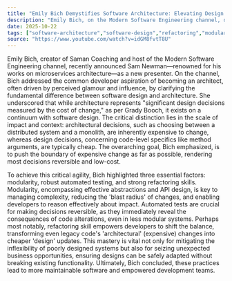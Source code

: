```yaml
---
title: "Emily Bich Demystifies Software Architecture: Elevating Design for Agility, Welcomes Sam Newman"
description: "Emily Bich, on the Modern Software Engineering channel, dissects the crucial distinction between software design and architecture, framing architecture by the cost of change. She emphasizes modularity, automated testing, and refactoring as foundational skills for maintaining agile, reversible design decisions, and introduces Sam Newman as a new channel host."
date: 2025-10-22
tags: ["software-architecture","software-design","refactoring","modularity","agile-development"]
source: "https://www.youtube.com/watch?v=idGM8fvtT8U"
---
```

Emily Bich, creator of Saman Coaching and host of the Modern Software Engineering channel, recently announced Sam Newman—renowned for his works on microservices architecture—as a new presenter. On the channel, Bich addressed the common developer aspiration of becoming an architect, often driven by perceived glamour and influence, by clarifying the fundamental difference between software design and architecture. She underscored that while architecture represents "significant design decisions measured by the cost of change," as per Grady Booch, it exists on a continuum with software design. The critical distinction lies in the scale of impact and context: architectural decisions, such as choosing between a distributed system and a monolith, are inherently expensive to change, whereas design decisions, concerning code-level specifics like method arguments, are typically cheap. The overarching goal, Bich emphasized, is to push the boundary of expensive change as far as possible, rendering most decisions reversible and low-cost.

To achieve this critical agility, Bich highlighted three essential factors: modularity, robust automated testing, and strong refactoring skills. Modularity, encompassing effective abstractions and API design, is key to managing complexity, reducing the 'blast radius' of changes, and enabling developers to reason effectively about impact. Automated tests are crucial for making decisions reversible, as they immediately reveal the consequences of code alterations, even in less modular systems. Perhaps most notably, refactoring skill empowers developers to shift the balance, transforming even legacy code's 'architectural' (expensive) changes into cheaper 'design' updates. This mastery is vital not only for mitigating the inflexibility of poorly designed systems but also for seizing unexpected business opportunities, ensuring designs can be safely adapted without breaking existing functionality. Ultimately, Bich concluded, these practices lead to more maintainable software and empowered development teams.